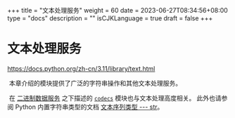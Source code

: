 +++
title = "文本处理服务"
weight = 60
date = 2023-06-27T08:34:56+08:00
type = "docs"
description = ""
isCJKLanguage = true
draft = false
+++

# 文本处理服务

https://docs.python.org/zh-cn/3.11/library/text.html

​	本章介绍的模块提供了广泛的字符串操作和其他文本处理服务。

​	在 [二进制数据服务](https://docs.python.org/zh-cn/3.11/library/binary.html#binaryservices) 之下描述的 [`codecs`](https://docs.python.org/zh-cn/3.11/library/codecs.html#module-codecs) 模块也与文本处理高度相关。 此外也请参阅 Python 内置字符串类型的文档 [文本序列类型 --- str](https://docs.python.org/zh-cn/3.11/library/stdtypes.html#textseq)。